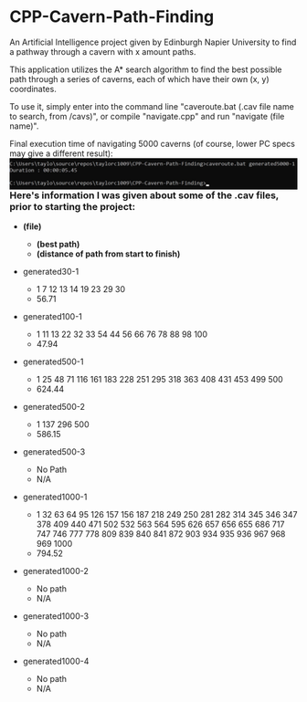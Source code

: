 # CPP-Cavern-Path-Finding
An Artificial Intelligence project given by Edinburgh Napier University to find a pathway through a cavern with x amount paths.

This application utilizes the A* search algorithm to find the best possible path through a series of caverns, each of which have their own (x, y) coordinates.

To use it, simply enter into the command line "caveroute.bat (.cav file name to search, from /cavs)", or compile "navigate.cpp" and run "navigate (file name)".

Final execution time of navigating 5000 caverns (of course, lower PC specs may give a different result):<br/><img align="left" alt="Best time with 5000 caverns" src="visuals/best-5000.jpg"/><br/>

### Here's information I was given about some of the .cav files, prior to starting the project:
* __(file)__
	* __(best path)__
	* __(distance of path from start to finish)__

* generated30-1
	* 1 7 12 13 14 19 23 29 30
	* 56.71

* generated100-1
	* 1 11 13 22 32 33 54 44 56 66 76 78 88 98 100
	* 47.94

* generated500-1
	* 1 25 48 71 116 161 183 228 251 295 318 363 408 431 453 499 500
	* 624.44

* generated500-2
	* 1 137 296 500
	* 586.15

* generated500-3
	* No Path
	* N/A

* generated1000-1
	* 1 32 63 64 95 126 157 156 187 218 249 250 281 282 314 345 346 347 378 409 440 471 502 532 563 564 595 626 657 656 655 686 717 747 746 777 778 809 839 840 841 872 903 934 935 936 967 968 969 1000
	* 794.52

* generated1000-2
	* No path
	* N/A

* generated1000-3
	* No path
	* N/A

* generated1000-4
	* No path
	* N/A